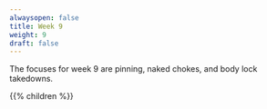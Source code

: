 ```yaml
---
alwaysopen: false
title: Week 9
weight: 9
draft: false
---
```


The focuses for week 9 are pinning, naked chokes, and body lock takedowns.

{{% children %}}